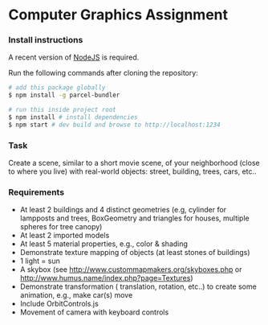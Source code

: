 # Computer Graphics Assignment

### Install instructions

A recent version of [NodeJS](https://nodejs.org/en/) is required.

Run the following commands after cloning the repository:

```bash
# add this package globally
$ npm install -g parcel-bundler

# run this inside project root 
$ npm install # install dependencies
$ npm start # dev build and browse to http://localhost:1234
```

### Task
Create a scene, similar to a short movie scene, of your neighborhood (close to where you live)
with real-world objects: street, building, trees, cars, etc..

### Requirements
- At least 2 buildings and 4 distinct geometries (e.g, cylinder for lampposts and trees,
BoxGeometry and triangles for houses, multiple spheres for tree canopy)
- At least 2 imported models
- At least 5 material properties, e.g., color & shading
- Demonstrate texture mapping of objects (at least stones of buildings)
- 1 light = sun
- A skybox (see http://www.custommapmakers.org/skyboxes.php or
http://www.humus.name/index.php?page=Textures)
- Demonstrate transformation ( translation, rotation, etc..) to create some animation, e.g.,
make car(s) move
- Include OrbitControls.js
- Movement of camera with keyboard controls




